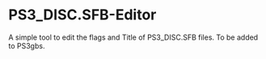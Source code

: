 # PS3_DISC.SFB-Editor
A simple tool to edit the flags and Title of PS3_DISC.SFB files. To be added to PS3gbs.
